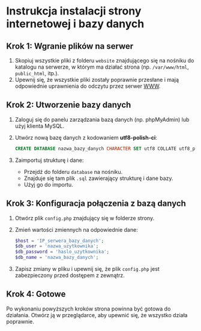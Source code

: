  # Instrukcja instalacji strony internetowej i bazy danych

## Krok 1: Wgranie plików na serwer

1. Skopiuj wszystkie pliki z folderu `website` znajdującego się na nośniku do katalogu na serwerze, w którym ma działać strona (np. `/var/www/html`, `public_html`, itp.).
2. Upewnij się, że wszystkie pliki zostały poprawnie przesłane i mają odpowiednie uprawnienia do odczytu przez serwer [WWW](http://WWW).

## Krok 2: Utworzenie bazy danych

1. Zaloguj się do panelu zarządzania bazą danych (np. phpMyAdmin) lub użyj klienta MySQL.
2. Utwórz nową bazę danych z kodowaniem **utf8-polish-ci**:

   ```sql
   CREATE DATABASE nazwa_bazy_danych CHARACTER SET utf8 COLLATE utf8_polish_ci;
   ```
3. Zaimportuj strukturę i dane:

   * Przejdź do folderu `database` na nośniku.
   * Znajduje się tam plik `.sql` zawierający strukturę i dane bazy.
   * Użyj go do importu.

## Krok 3: Konfiguracja połączenia z bazą danych

1. Otwórz plik `config.php` znajdujący się w folderze strony.
2. Zmień wartości zmiennych na odpowiednie dane:

   ```php
   $host = 'IP_serwera_bazy_danych';
   $db_user = 'nazwa_uzytkownika';
   $db_password = 'haslo_uzytkownika';
   $db_name = 'nazwa_bazy_danych';
   ```
3. Zapisz zmiany w pliku i upewnij się, że plik `config.php` jest zabezpieczony przed dostępem z zewnątrz.

## Krok 4: Gotowe

Po wykonaniu powyższych kroków strona powinna być gotowa do działania. Otwórz ją w przeglądarce, aby upewnić się, że wszystko działa poprawnie.
